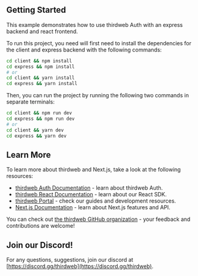 ## Getting Started

This example demonstrates how to use thirdweb Auth with an express backend and react frontend.

To run this project, you need will first need to install the dependencies for the client and express backend with the following commands:

```bash
cd client && npm install
cd express && npm install
# or
cd client && yarn install
cd express && yarn install
```

Then, you can run the project by running the following two commands in separate terminals:

```bash
cd client && npm run dev
cd express && npm run dev
# or
cd client && yarn dev
cd express && yarn dev
```

## Learn More

To learn more about thirdweb and Next.js, take a look at the following resources:

- [thirdweb Auth Documentation](https://docs.thirdweb.com/auth) - learn about thirdweb Auth.
- [thirdweb React Documentation](https://docs.thirdweb.com/react) - learn about our React SDK.
- [thirdweb Portal](https://docs.thirdweb.com) - check our guides and development resources.
- [Next.js Documentation](https://nextjs.org/docs) - learn about Next.js features and API.

You can check out [the thirdweb GitHub organization](https://github.com/thirdweb-dev) - your feedback and contributions are welcome!

## Join our Discord!

For any questions, suggestions, join our discord at [https://discord.gg/thirdweb](https://discord.gg/thirdweb).